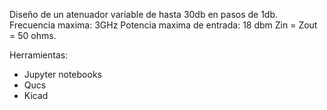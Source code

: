 Diseño de  un atenuador variable de hasta 30db en pasos de 1db.
Frecuencia maxima: 3GHz
Potencia maxima de entrada: 18 dbm
Zin = Zout = 50 ohms.

Herramientas:
 - Jupyter notebooks
 - Qucs
 - Kicad
 